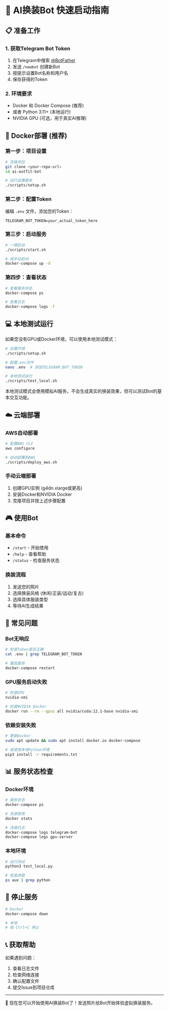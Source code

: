 # 🚀 AI换装Bot 快速启动指南

## 📋 准备工作

### 1. 获取Telegram Bot Token
1. 在Telegram中搜索 [@BotFather](https://t.me/BotFather)
2. 发送 `/newbot` 创建新Bot
3. 按提示设置Bot名称和用户名  
4. 保存获得的Token

### 2. 环境要求
- Docker 和 Docker Compose (推荐)
- 或者 Python 3.11+ (本地运行)
- NVIDIA GPU (可选，用于真实AI推理)

## 🐳 Docker部署 (推荐)

### 第一步：项目设置
```bash
# 克隆项目
git clone <your-repo-url>
cd ai-outfit-bot

# 运行设置脚本
./scripts/setup.sh
```

### 第二步：配置Token
编辑 `.env` 文件，添加您的Token：
```env
TELEGRAM_BOT_TOKEN=your_actual_token_here
```

### 第三步：启动服务
```bash
# 一键启动
./scripts/start.sh

# 或手动启动
docker-compose up -d
```

### 第四步：查看状态
```bash
# 查看服务状态
docker-compose ps

# 查看日志
docker-compose logs -f
```

## 💻 本地测试运行

如果您没有GPU或Docker环境，可以使用本地测试模式：

```bash
# 设置环境
./scripts/setup.sh

# 配置.env文件
nano .env  # 添加TELEGRAM_BOT_TOKEN

# 本地测试运行
./scripts/test_local.sh
```

本地测试模式会使用模拟AI服务，不会生成真实的换装效果，但可以测试Bot的基本交互功能。

## ☁️ 云端部署

### AWS自动部署
```bash
# 配置AWS CLI
aws configure

# 自动部署到AWS
./scripts/deploy_aws.sh
```

### 手动云端部署
1. 创建GPU实例 (g4dn.xlarge或更高)
2. 安装Docker和NVIDIA Docker
3. 克隆项目并按上述步骤配置

## 🎮 使用Bot

### 基本命令
- `/start` - 开始使用
- `/help` - 查看帮助
- `/status` - 检查服务状态

### 换装流程
1. 发送您的照片
2. 选择换装风格 (休闲/正装/运动/复古)
3. 选择具体服装类型
4. 等待AI生成结果

## 🔧 常见问题

### Bot无响应
```bash
# 检查Token是否正确
cat .env | grep TELEGRAM_BOT_TOKEN

# 重启服务
docker-compose restart
```

### GPU服务启动失败
```bash
# 检查GPU
nvidia-smi

# 检查NVIDIA Docker
docker run --rm --gpus all nvidia/cuda:12.1-base nvidia-smi
```

### 依赖安装失败
```bash
# 更新Docker
sudo apt update && sudo apt install docker.io docker-compose

# 或使用本地Python环境
pip3 install -r requirements.txt
```

## 📊 服务状态检查

### Docker环境
```bash
# 服务状态
docker-compose ps

# 资源使用
docker stats

# 详细日志
docker-compose logs telegram-bot
docker-compose logs gpu-server
```

### 本地环境
```bash
# 运行测试
python3 test_local.py

# 检查进程
ps aux | grep python
```

## 🛑 停止服务

```bash
# Docker
docker-compose down

# 本地
# 按 Ctrl+C 停止
```

## 📞 获取帮助

如果遇到问题：
1. 查看日志文件
2. 检查网络连接
3. 确认配置文件
4. 提交Issue到项目仓库

---

🎉 现在您可以开始使用AI换装Bot了！发送照片给Bot开始体验虚拟换装服务。